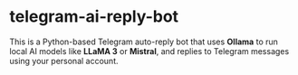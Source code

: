 # telegram-ai-reply-bot
 This is a Python-based Telegram auto-reply bot that uses **Ollama** to run local AI models like **LLaMA 3** or **Mistral**, and replies to Telegram messages using your personal account.
